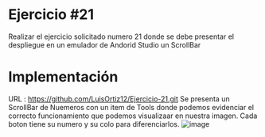 # Ejercicio #21
Realizar el ejercicio solicitado numero 21 donde se debe presentar el despliegue en un emulador de Andorid Studio un ScrollBar
# Implementación
URL : https://github.com/LuisOrtiz12/Ejercicio-21.git
Se presenta un ScrollBar de Nuemeros con un item de Tools donde podemos evidenciar el correcto funcionamiento que podemos visualizaar en nuestra imagen. Cada boton tiene su numero y su colo para diferenciarlos.
![image](https://user-images.githubusercontent.com/75078028/221086032-9d5c7ed2-550b-4e02-8ac3-ae1d878fd463.png)



